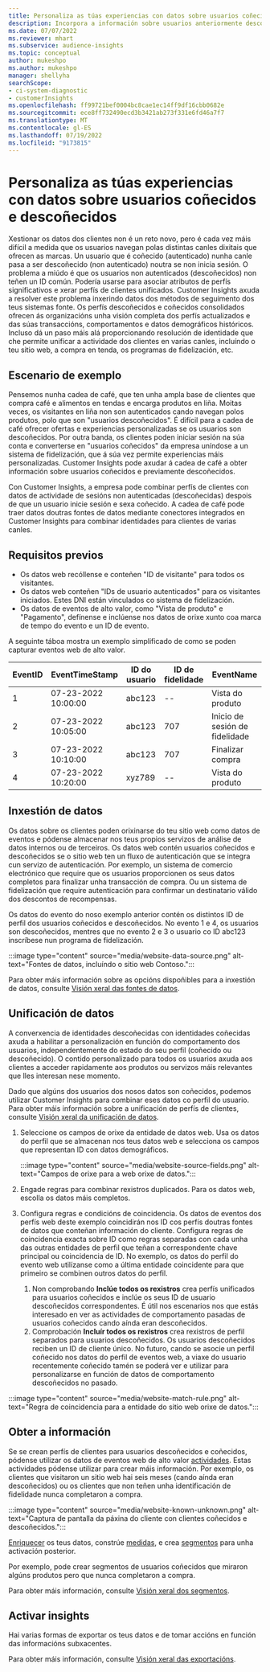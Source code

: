 ```yaml
---
title: Personaliza as túas experiencias con datos sobre usuarios coñecidos e descoñecidos
description: Incorpora a información sobre usuarios anteriormente descoñecidos cando coñezas a súa identidade.
ms.date: 07/07/2022
ms.reviewer: mhart
ms.subservice: audience-insights
ms.topic: conceptual
author: mukeshpo
ms.author: mukeshpo
manager: shellyha
searchScope:
- ci-system-diagnostic
- customerInsights
ms.openlocfilehash: ff99721bef0004bc8cae1ec14ff9df16cbb0682e
ms.sourcegitcommit: ece8ff732490ecd3b3421ab273f331e6fd46a7f7
ms.translationtype: MT
ms.contentlocale: gl-ES
ms.lasthandoff: 07/19/2022
ms.locfileid: "9173815"
---
```

# <a name="personalize-your-experiences-with-data-about-known-and-unknown-users"></a>Personaliza as túas experiencias con datos sobre usuarios coñecidos e descoñecidos

Xestionar os datos dos clientes non é un reto novo, pero é cada vez máis difícil a medida que os usuarios navegan polas distintas canles dixitais que ofrecen as marcas. Un usuario que é coñecido (autenticado) nunha canle pasa a ser descoñecido (non autenticado) noutra se non inicia sesión. O problema a miúdo é que os usuarios non autenticados (descoñecidos) non teñen un ID común. Podería usarse para asociar atributos de perfís significativos e xerar perfís de clientes unificados. Customer Insights axuda a resolver este problema inxerindo datos dos métodos de seguimento dos teus sistemas fonte. Os perfís descoñecidos e coñecidos consolidados ofrecen ás organizacións unha visión completa dos perfís actualizados e das súas transaccións, comportamentos e datos demográficos históricos. Incluso dá un paso máis alá proporcionando resolución de identidade que che permite unificar a actividade dos clientes en varias canles, incluíndo o teu sitio web, a compra en tenda, os programas de fidelización, etc.

## <a name="sample-scenario"></a>Escenario de exemplo

Pensemos nunha cadea de café, que ten unha ampla base de clientes que compra café e alimentos en tendas e encarga produtos en liña. Moitas veces, os visitantes en liña non son autenticados cando navegan polos produtos, polo que son "usuarios descoñecidos". É difícil para a cadea de café ofrecer ofertas e experiencias personalizadas se os usuarios son descoñecidos. Por outra banda, os clientes poden iniciar sesión na súa conta e converterse en "usuarios coñecidos" da empresa uníndose a un sistema de fidelización, que á súa vez permite experiencias máis personalizadas. Customer Insights pode axudar á cadea de café a obter información sobre usuarios coñecidos e previamente descoñecidos.

Con Customer Insights, a empresa pode combinar perfís de clientes con datos de actividade de sesións non autenticadas (descoñecidas) despois de que un usuario inicie sesión e sexa coñecido. A cadea de café pode traer datos doutras fontes de datos mediante conectores integrados en Customer Insights para combinar identidades para clientes de varias canles.

## <a name="prerequisites"></a>Requisitos previos

- Os datos web recóllense e conteñen "ID de visitante" para todos os visitantes.
- Os datos web conteñen "IDs de usuario autenticados" para os visitantes iniciados. Estes DNI están vinculados co sistema de fidelización.
- Os datos de eventos de alto valor, como "Vista de produto" e "Pagamento", defínense e inclúense nos datos de orixe xunto coa marca de tempo do evento e un ID de evento.

A seguinte táboa mostra un exemplo simplificado de como se poden capturar eventos web de alto valor.

|EventID|EventTimeStamp|ID do usuario|ID de fidelidade|EventName|
|--|--|--|--|--|
|1|07-23-2022 10:00:00|abc123|--|Vista do produto|
|2|07-23-2022 10:05:00|abc123|707|Inicio de sesión de fidelidade|
|3|07-23-2022 10:10:00|abc123|707|Finalizar compra|
|4|07-23-2022 10:20:00|xyz789|--|Vista do produto|

## <a name="data-ingestion"></a>Inxestión de datos

Os datos sobre os clientes poden orixinarse do teu sitio web como datos de eventos e pódense almacenar nos teus propios servizos de análise de datos internos ou de terceiros. Os datos web contén usuarios coñecidos e descoñecidos se o sitio web ten un fluxo de autenticación que se integra cun servizo de autenticación. Por exemplo, un sistema de comercio electrónico que require que os usuarios proporcionen os seus datos completos para finalizar unha transacción de compra. Ou un sistema de fidelización que require autenticación para confirmar un destinatario válido dos descontos de recompensas.

Os datos do evento do noso exemplo anterior contén os distintos ID de perfil dos usuarios coñecidos e descoñecidos. No evento 1 e 4, os usuarios son descoñecidos, mentres que no evento 2 e 3 o usuario co ID abc123 inscríbese nun programa de fidelización.

:::image type="content" source="media/website-data-source.png" alt-text="Fontes de datos, incluíndo o sitio web Contoso.":::

Para obter máis información sobre as opcións dispoñibles para a inxestión de datos, consulte [Visión xeral das fontes de datos](data-sources.md).

## <a name="data-unification"></a>Unificación de datos

A converxencia de identidades descoñecidas con identidades coñecidas axuda a habilitar a personalización en función do comportamento dos usuarios, independentemente do estado do seu perfil (coñecido ou descoñecido). O contido personalizado para todos os usuarios axuda aos clientes a acceder rapidamente aos produtos ou servizos máis relevantes que lles interesan nese momento.

Dado que algúns dos usuarios dos nosos datos son coñecidos, podemos utilizar Customer Insights para combinar eses datos co perfil do usuario. Para obter máis información sobre a unificación de perfís de clientes, consulte [Visión xeral da unificación de datos](data-unification.md).

1. Seleccione os campos de orixe da entidade de datos web. Usa os datos do perfil que se almacenan nos teus datos web e selecciona os campos que representan ID con datos demográficos.

   :::image type="content" source="media/website-source-fields.png" alt-text="Campos de orixe para a web orixe de datos.":::

1. Engade regras para combinar rexistros duplicados. Para os datos web, escolla os datos máis completos.

1. Configura regras e condicións de coincidencia. Os datos de eventos dos perfís web deste exemplo coincidirán nos ID cos perfís doutras fontes de datos que conteñan información do cliente. Configura regras de coincidencia exacta sobre ID como regras separadas con cada unha das outras entidades de perfil que teñan a correspondente chave principal ou coincidencia de ID. No exemplo, os datos do perfil do evento web utilízanse como a última entidade coincidente para que primeiro se combinen outros datos do perfil.
   1. Non comprobando **Inclúe todos os rexistros** crea perfís unificados para usuarios coñecidos e inclúe os seus ID de usuario descoñecidos correspondentes. É útil nos escenarios nos que estás interesado en ver as actividades de comportamento pasadas de usuarios coñecidos cando aínda eran descoñecidos.
   1. Comprobación **Incluír todos os rexistros** crea rexistros de perfil separados para usuarios descoñecidos. Os usuarios descoñecidos reciben un ID de cliente único. No futuro, cando se asocie un perfil coñecido nos datos do perfil de eventos web, a viaxe do usuario recentemente coñecido tamén se poderá ver e utilizar para personalizarse en función de datos de comportamento descoñecidos no pasado.

:::image type="content" source="media/website-match-rule.png" alt-text="Regra de coincidencia para a entidade do sitio web orixe de datos.":::

## <a name="get-insights"></a>Obter a información

Se se crean perfís de clientes para usuarios descoñecidos e coñecidos, pódense utilizar os datos de eventos web de alto valor [actividades](activities.md). Estas actividades pódense utilizar para crear máis información. Por exemplo, os clientes que visitaron un sitio web hai seis meses (cando aínda eran descoñecidos) ou os clientes que non teñen unha identificación de fidelidade nunca completaron a compra.

:::image type="content" source="media/website-known-unknown.png" alt-text="Captura de pantalla da páxina do cliente con clientes coñecidos e descoñecidos.":::

[Enriquecer](enrichment-hub.md) os teus datos, constrúe [medidas](measures.md), e crea [segmentos](segments.md) para unha activación posterior.

Por exemplo, pode crear segmentos de usuarios coñecidos que miraron algúns produtos pero que nunca completaron a compra.

Para obter máis información, consulte [Visión xeral dos segmentos](segments.md).

## <a name="activate-insights"></a>Activar insights

Hai varias formas de exportar os teus datos e de tomar accións en función das informacións subxacentes.

Para obter máis información, consulte [Visión xeral das exportacións](export-destinations.md).
